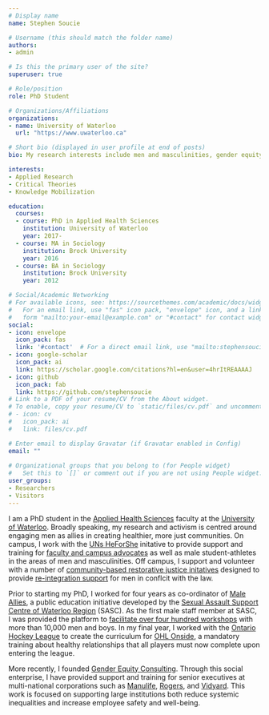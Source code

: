 ```yaml
---
# Display name
name: Stephen Soucie

# Username (this should match the folder name)
authors:
- admin

# Is this the primary user of the site?
superuser: true

# Role/position
role: PhD Student

# Organizations/Affiliations
organizations:
- name: University of Waterloo 
  url: "https://www.uwaterloo.ca"

# Short bio (displayed in user profile at end of posts)
bio: My research interests include men and masculinities, gender equity, and allyship.

interests:
- Applied Research
- Critical Theories
- Knowledge Mobilization

education:
  courses:
  - course: PhD in Applied Health Sciences
    institution: University of Waterloo
    year: 2017-
  - course: MA in Sociology
    institution: Brock University
    year: 2016
  - course: BA in Sociology
    institution: Brock University
    year: 2012

# Social/Academic Networking
# For available icons, see: https://sourcethemes.com/academic/docs/widgets/#icons
#   For an email link, use "fas" icon pack, "envelope" icon, and a link in the
#   form "mailto:your-email@example.com" or "#contact" for contact widget.
social:
- icon: envelope
  icon_pack: fas
  link: '#contact'  # For a direct email link, use "mailto:stephensoucie@gmail.com".
- icon: google-scholar
  icon_pack: ai
  link: https://scholar.google.com/citations?hl=en&user=4hrItREAAAAJ
- icon: github
  icon_pack: fab
  link: https://github.com/stephensoucie
# Link to a PDF of your resume/CV from the About widget.
# To enable, copy your resume/CV to `static/files/cv.pdf` and uncomment the lines below.  
# - icon: cv
#   icon_pack: ai
#   link: files/cv.pdf

# Enter email to display Gravatar (if Gravatar enabled in Config)
email: ""
  
# Organizational groups that you belong to (for People widget)
#   Set this to `[]` or comment out if you are not using People widget.  
user_groups:
- Researchers
- Visitors
---
```


I am a PhD student in the [Applied Health Sciences](https://uwaterloo.ca/applied-health-sciences/) faculty at the [University of Waterloo](https://uwaterloo.ca/). Broadly speaking, my research and activism is centred around engaging men as allies in creating healthier, more just communities. On campus, I work with the [UNs HeForShe](https://https://www.heforshe.org/en/) initative to provide support and training for [faculty and campus advocates](https://uwaterloo.ca/heforshe/) as well as male student-athletes in the areas of men and masculinities. Off campus, I support and volunteer with a number of [community-based restorative justice initatives](https://www.youtube.com/watch?v=bW0juNi-wb4/) designed to provide [re-integration support](https://cjiwr.com/stride/stride-men/) for men in conflcit with the law.

Prior to starting my PhD, I worked for four years as co-ordinator of [Male Allies](https://maleallies.org/), a public education initiative developed by the [Sexual Assault Support Centre of Waterloo Region](https://sascwr.org/) (SASC). As the first male staff member at SASC, I was provided the platform to [facilitate over four hundred workshops](https://www.youtube.com/watch?v=vQZUtjQkdWs/) with more than 10,000 men and boys. In my final year, I worked with the [Ontario Hockey League](https://ontariohockeyleague.com/) to create the curriculum for [OHL Onside](https://ontariohockeyleague.com/article/ohl-announces-launch-of-ohl-onside/), a mandatory training about healthy relationships that all players must now complete upon entering the league.

More recently, I founded [Gender Equity Consulting](https://genderequity.ca/). Through this social enterprise, I have provided support and training for senior executives at multi-national corporations such as [Manulife](https://manulife.com/), [Rogers](https://rogers.com/), and [Vidyard](https://vidyard.com). This work is focused on supporting large institutions both reduce systemic inequalities and increase employee safety and well-being.

